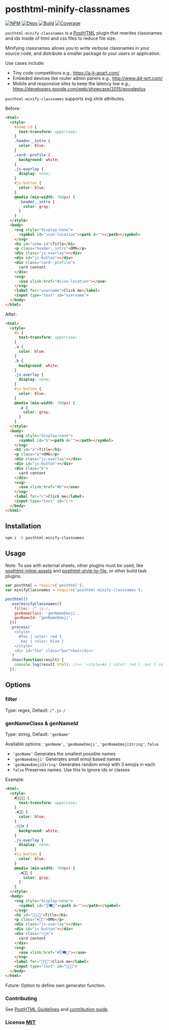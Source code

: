 # posthtml-minify-classnames

[![NPM][npm]][npm-url]
[![Deps][deps]][deps-url]
[![Build][build]][build-badge]
[![Coverage][cover]][cover-badge]

`posthtml-minify-classnames` is a [PostHTML][1] plugin that rewrites classnames and ids inside of html and css files to reduce file size.

Minifying classnames allows you to write verbose classnames in your source code, and distribute a smaller package to your users or application.

Use cases include:

- Tiny code competitions e.g., https://a-k-apart.com/
- Embeded devices like router admin panels e.g., http://www.dd-wrt.com/
- Mobile and responsive sites to keep the latency low e.g., https://developers.google.com/web/showcase/2015/googleplus

`posthtml-minify-classnames` supports svg xlink attributes.

Before:
```html
<html>
  <style>
    #some-id {
      text-transform: uppercase;
    }
    .header__intro {
      color: blue;
    }
    .card--profile {
      background: white;
    }
    .js-overlay {
      display: none;
    }
    #js-button {
      color: blue;
    }
    @media (min-width: 768px) {
      .header__intro {
        color: gray;
      }
    }
  </style>
  <body>
    <svg style="display:none">
      <symbol id="icon-location"><path d=""></path></symbol>
    </svg>
    <h1 id="some-id">Title</h1>
    <p class="header__intro">OMG</p>
    <div class="js-overlay"></div>
    <div id="js-button"></div>
    <div class="card--profile">
      card content
    </div>
    <svg>
      <use xlink:href="#icon-location"></use>
    </svg>
    <label for="username">Click me</label>
    <input type="text" id="username">
  </body>
</html>
```

After:

```html
<html>
  <style>
    #a {
      text-transform: uppercase;
    }
    .a {
      color: blue;
    }
    .b {
      background: white;
    }
    .js-overlay {
      display: none;
    }
    #js-button {
      color: blue;
    }
    @media (min-width: 768px) {
      .a {
        color: gray;
      }
    }
  </style>
  <body>
    <svg style="display:none">
      <symbol id="b"><path d=""></path></symbol>
    </svg>
    <h1 id="a">Title</h1>
    <p class="a">OMG</p>
    <div class="js-overlay"></div>
    <div id="js-button"></div>
    <div class="b">
      card content
    </div>
    <svg>
      <use xlink:href="#b"></use>
    </svg>
    <label for="c">Click me</label>
    <input type="text" id="c">
  </body>
</html>
```

## Installation

```sh
npm i -D posthtml-minify-classnames
```

## Usage

Note: To use with external sheets, other plugins must be used, like [posthtml-inline-assets](https://github.com/jonathantneal/posthtml-inline-assets) and [posthtml-style-to-file](https://github.com/posthtml/posthtml-style-to-file), or other build task plugins.

```js
var posthtml = require('posthtml');
var minifyClassnames = require('posthtml-minify-classnames');

posthtml()
  .use(minifyClassnames({
    filter: /^.js-/,
    genNameClass: 'genNameEmoji',
    genNameId: 'genNameEmoji',
  }))
  .process(`
    <style>
      #foo { color: red }
      .bar { color: blue }
    </style>
    <div id="foo" class="bar">baz</div>
  `)
  .then(function(result) {
    console.log(result.html); //=> '<style>#a { color: red } .bar { color: blue }</style><div id="a" class="bar">baz</div>'
  });
```

## Options

### filter

Type: regex, Default: `/^.js-/`

### genNameClass & genNameId

Type: string, Default: `'genName'`

Available options: `'genName'`, `'genNameEmoji'`, `'genNameEmojiString'`, `false`

- `'genName'` Generates the smallest possible names
- `'genNameEmoji'` Generates small emoji based names
- `'genNameEmojiString'` Generates random emoji with 3 emojis in each
- `false` Preserves names. Use this to ignore ids or classes

Example:

```html
<html>
  <style>
    #🚧🕥🏉 {
      text-transform: uppercase;
    }
    .☘👙📙 {
      color: blue;
    }
    .⏲📂⚗ {
      background: white;
    }
    .js-overlay {
      display: none;
    }
    #js-button {
      color: blue;
    }
    @media (min-width: 768px) {
      .☘👙📙 {
        color: gray;
      }
    }
  </style>
  <body>
    <svg style="display:none">
      <symbol id="👂🗨🌹"><path d=""></path></symbol>
    </svg>
    <h1 id="🚧🕥🏉">Title</h1>
    <p class="☘👙📙">OMG</p>
    <div class="js-overlay"></div>
    <div id="js-button"></div>
    <div class="⏲📂⚗">
      card content
    </div>
    <svg>
      <use xlink:href="#👂🗨🌹"></use>
    </svg>
    <label for="🏻🔐🙍">Click me</label>
    <input type="text" id="🏻🔐🙍">
  </body>
</html>
```

Future: Option to define own generator function.

### Contributing

See [PostHTML Guidelines](https://github.com/posthtml/posthtml/tree/master/docs) and [contribution guide](CONTRIBUTING.md).

### License [MIT](LICENSE)

[1]: https://github.com/posthtml/posthtml

[npm]: https://img.shields.io/npm/v/posthtml-minify-classnames.svg
[npm-url]: https://npmjs.com/package/posthtml-minify-classnames

[deps]: https://david-dm.org/simonlc/posthtml-minify-classnames.svg
[deps-url]: https://david-dm.org/simonlc/posthtm-minify-classnames

[build]: https://travis-ci.org/simonlc/posthtml-minify-classnames.svg?branch=master
[build-badge]: https://travis-ci.org/simonlc/posthtml-minify-classnames?branch=master

[cover]: https://coveralls.io/repos/github/simonlc/posthtml-minify-classnames/badge.svg?cache
[cover-badge]: https://coveralls.io/github/simonlc/posthtml-minify-classnames?branch=master
